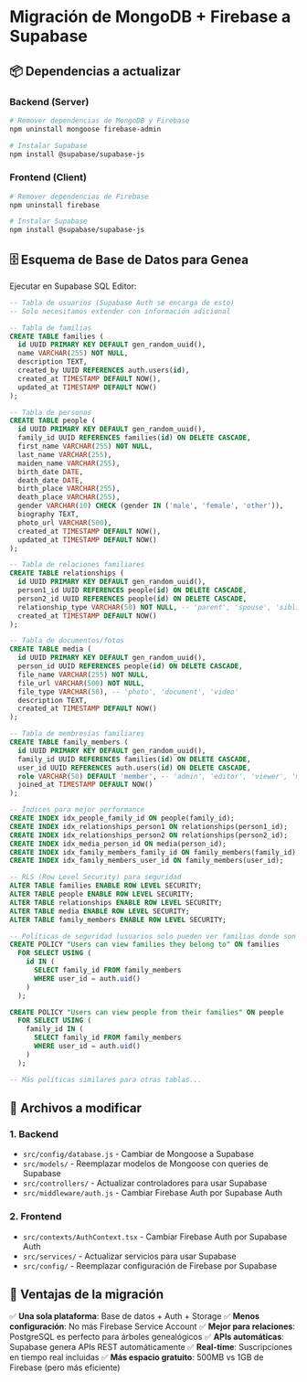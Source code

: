 # Migración de MongoDB + Firebase a Supabase

## 📦 Dependencias a actualizar

### Backend (Server)
```bash
# Remover dependencias de MongoDB y Firebase
npm uninstall mongoose firebase-admin

# Instalar Supabase
npm install @supabase/supabase-js
```

### Frontend (Client)
```bash
# Remover dependencias de Firebase
npm uninstall firebase

# Instalar Supabase
npm install @supabase/supabase-js
```

## 🗄️ Esquema de Base de Datos para Genea

Ejecutar en Supabase SQL Editor:

```sql
-- Tabla de usuarios (Supabase Auth se encarga de esto)
-- Solo necesitamos extender con información adicional

-- Tabla de familias
CREATE TABLE families (
  id UUID PRIMARY KEY DEFAULT gen_random_uuid(),
  name VARCHAR(255) NOT NULL,
  description TEXT,
  created_by UUID REFERENCES auth.users(id),
  created_at TIMESTAMP DEFAULT NOW(),
  updated_at TIMESTAMP DEFAULT NOW()
);

-- Tabla de personas
CREATE TABLE people (
  id UUID PRIMARY KEY DEFAULT gen_random_uuid(),
  family_id UUID REFERENCES families(id) ON DELETE CASCADE,
  first_name VARCHAR(255) NOT NULL,
  last_name VARCHAR(255),
  maiden_name VARCHAR(255),
  birth_date DATE,
  death_date DATE,
  birth_place VARCHAR(255),
  death_place VARCHAR(255),
  gender VARCHAR(10) CHECK (gender IN ('male', 'female', 'other')),
  biography TEXT,
  photo_url VARCHAR(500),
  created_at TIMESTAMP DEFAULT NOW(),
  updated_at TIMESTAMP DEFAULT NOW()
);

-- Tabla de relaciones familiares
CREATE TABLE relationships (
  id UUID PRIMARY KEY DEFAULT gen_random_uuid(),
  person1_id UUID REFERENCES people(id) ON DELETE CASCADE,
  person2_id UUID REFERENCES people(id) ON DELETE CASCADE,
  relationship_type VARCHAR(50) NOT NULL, -- 'parent', 'spouse', 'sibling'
  created_at TIMESTAMP DEFAULT NOW()
);

-- Tabla de documentos/fotos
CREATE TABLE media (
  id UUID PRIMARY KEY DEFAULT gen_random_uuid(),
  person_id UUID REFERENCES people(id) ON DELETE CASCADE,
  file_name VARCHAR(255) NOT NULL,
  file_url VARCHAR(500) NOT NULL,
  file_type VARCHAR(50), -- 'photo', 'document', 'video'
  description TEXT,
  created_at TIMESTAMP DEFAULT NOW()
);

-- Tabla de membresías familiares
CREATE TABLE family_members (
  id UUID PRIMARY KEY DEFAULT gen_random_uuid(),
  family_id UUID REFERENCES families(id) ON DELETE CASCADE,
  user_id UUID REFERENCES auth.users(id) ON DELETE CASCADE,
  role VARCHAR(50) DEFAULT 'member', -- 'admin', 'editor', 'viewer', 'member'
  joined_at TIMESTAMP DEFAULT NOW()
);

-- Índices para mejor performance
CREATE INDEX idx_people_family_id ON people(family_id);
CREATE INDEX idx_relationships_person1 ON relationships(person1_id);
CREATE INDEX idx_relationships_person2 ON relationships(person2_id);
CREATE INDEX idx_media_person_id ON media(person_id);
CREATE INDEX idx_family_members_family_id ON family_members(family_id);
CREATE INDEX idx_family_members_user_id ON family_members(user_id);

-- RLS (Row Level Security) para seguridad
ALTER TABLE families ENABLE ROW LEVEL SECURITY;
ALTER TABLE people ENABLE ROW LEVEL SECURITY;
ALTER TABLE relationships ENABLE ROW LEVEL SECURITY;
ALTER TABLE media ENABLE ROW LEVEL SECURITY;
ALTER TABLE family_members ENABLE ROW LEVEL SECURITY;

-- Políticas de seguridad (usuarios solo pueden ver familias donde son miembros)
CREATE POLICY "Users can view families they belong to" ON families
  FOR SELECT USING (
    id IN (
      SELECT family_id FROM family_members 
      WHERE user_id = auth.uid()
    )
  );

CREATE POLICY "Users can view people from their families" ON people
  FOR SELECT USING (
    family_id IN (
      SELECT family_id FROM family_members 
      WHERE user_id = auth.uid()
    )
  );

-- Más políticas similares para otras tablas...
```

## 🔄 Archivos a modificar

### 1. Backend
- `src/config/database.js` - Cambiar de Mongoose a Supabase
- `src/models/` - Reemplazar modelos de Mongoose con queries de Supabase
- `src/controllers/` - Actualizar controladores para usar Supabase
- `src/middleware/auth.js` - Cambiar Firebase Auth por Supabase Auth

### 2. Frontend
- `src/contexts/AuthContext.tsx` - Cambiar Firebase Auth por Supabase Auth
- `src/services/` - Actualizar servicios para usar Supabase
- `src/config/` - Reemplazar configuración de Firebase por Supabase

## 🎯 Ventajas de la migración

✅ **Una sola plataforma**: Base de datos + Auth + Storage
✅ **Menos configuración**: No más Firebase Service Account
✅ **Mejor para relaciones**: PostgreSQL es perfecto para árboles genealógicos
✅ **APIs automáticas**: Supabase genera APIs REST automáticamente
✅ **Real-time**: Suscripciones en tiempo real incluidas
✅ **Más espacio gratuito**: 500MB vs 1GB de Firebase (pero más eficiente)
